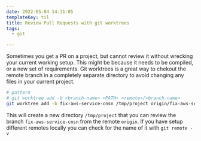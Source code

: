 ```yaml
---
date: 2022-05-04 14:31:05
templateKey: til
title: Review Pull Requests with git worktrees
tags:
  - git

---
```


Sometimes you get a PR on a project, but cannot review it without wrecking your
current working setup.  This might be because it needs to be compiled, or a new
set of requirements.  Git worktrees is a great way to chekout the remote branch
in a completely separate directory to avoid changing any files in your current
project.

``` bash
# pattern
# git worktree add -b <branch-name> <PATH> <remote>/<branch-name>
git worktree add -b fix-aws-service-cnsn /tmp/project origin/fix-aws-service-cnsn
```

This will create a new directory `/tmp/project` that you can review the branch
`fix-aws-service-cnsn` from the remote `origin`.  If you have setup different remotes locally you can check for the name of it with `git remote -v`
